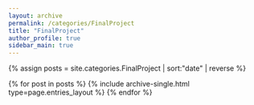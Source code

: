 ```yaml
---
layout: archive
permalink: /categories/FinalProject
title: "FinalProject"
author_profile: true
sidebar_main: true
---
```


{% assign posts = site.categories.FinalProject | sort:"date" | reverse %}

{% for post in posts %}
  {% include archive-single.html type=page.entries_layout %}
{% endfor %}
